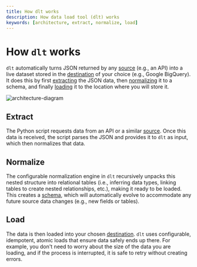 ```yaml
---
title: How dlt works
description: How data load tool (dlt) works
keywords: [architecture, extract, normalize, load]
---
```


# How `dlt` works

`dlt` automatically turns JSON returned by any [source](../../general-usage/glossary.md#source)
(e.g., an API) into a live dataset stored in the
[destination](../../general-usage/glossary.md#destination) of your choice (e.g., Google BigQuery). It
does this by first [extracting](how-dlt-works.md#extract) the JSON data, then
[normalizing](how-dlt-works.md#normalize) it to a schema, and finally [loading](how-dlt-works#load)
it to the location where you will store it.

![architecture-diagram](/img/architecture-diagram.png)

## Extract

The Python script requests data from an API or a similar
[source](../../general-usage/glossary.md#source). Once this data is received, the script parses the
JSON and provides it to `dlt` as input, which then normalizes that data.

## Normalize

The configurable normalization engine in `dlt` recursively unpacks this nested structure into
relational tables (i.e., inferring data types, linking tables to create nested relationships,
etc.), making it ready to be loaded. This creates a
[schema](../../general-usage/glossary.md#schema), which will automatically evolve to accommodate any future
source data changes (e.g., new fields or tables).

## Load

The data is then loaded into your chosen [destination](../../general-usage/glossary.md#destination).
`dlt` uses configurable, idempotent, atomic loads that ensure data safely ends up there. For
example, you don't need to worry about the size of the data you are loading, and if the process is
interrupted, it is safe to retry without creating errors.

